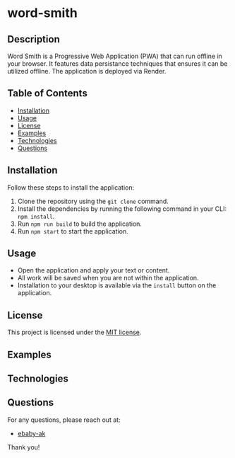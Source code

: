 # word-smith

## Description
Word Smith is a Progressive Web Application (PWA) that can run offline in your browser. It features data persistance techniques that ensures it can be utilized offline. The application is deployed via Render.


## Table of Contents
- [Installation](#installation)
- [Usage](#usage)
- [License](#license)
- [Examples](#examples)
- [Technologies](#technologies)
- [Questions](#questions)


## Installation
Follow these steps to install the application:
1. Clone the repository using the `git clone` command.
2. Install the dependencies by running the following command in your CLI: `npm install`.
3. Run `npm run build` to build the application.
4. Run `npm start` to start the application.


## Usage
* Open the application and apply your text or content.
* All work will be saved when you are not within the application.
* Installation to your desktop is available via the `install` button on the application.

## License
This project is licensed under the [MIT license](https://opensource.org/license/MIT).


## Examples


## Technologies



## Questions
For any questions, please reach out at:
- [ebaby-ak](https://github.com/ebaby-ak)

Thank you!